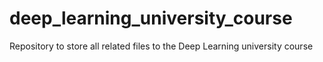 # deep_learning_university_course
Repository to store all related files to the Deep Learning university course
